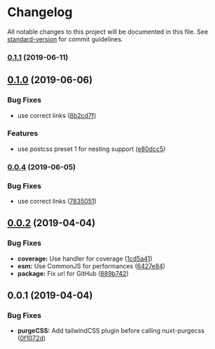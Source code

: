 # Changelog

All notable changes to this project will be documented in this file. See [standard-version](https://github.com/conventional-changelog/standard-version) for commit guidelines.

### [0.1.1](https://github.com/Atinux/nuxt-tailwindcss/compare/v0.1.0...v0.1.1) (2019-06-11)



## [0.1.0](https://github.com/Atinux/nuxt-tailwindcss/compare/v0.0.3...v0.1.0) (2019-06-06)


### Bug Fixes

* use correct links ([8b2cd7f](https://github.com/Atinux/nuxt-tailwindcss/commit/8b2cd7f))


### Features

* use postcss preset 1 for nesting support ([e80dcc5](https://github.com/Atinux/nuxt-tailwindcss/commit/e80dcc5))



### [0.0.4](https://github.com/Atinux/nuxt-tailwindcss/compare/v0.0.3...v0.0.4) (2019-06-05)


### Bug Fixes

* use correct links ([7835051](https://github.com/Atinux/nuxt-tailwindcss/commit/7835051))



## [0.0.2](https://github.com/Atinux/nuxt-tailwindcss/compare/v0.0.1...v0.0.2) (2019-04-04)


### Bug Fixes

* **coverage:** Use handler for coverage ([1cd5a41](https://github.com/Atinux/nuxt-tailwindcss/commit/1cd5a41))
* **esm:** Use CommonJS for performances ([6427e84](https://github.com/Atinux/nuxt-tailwindcss/commit/6427e84))
* **package:** Fix url for GitHub ([889b742](https://github.com/Atinux/nuxt-tailwindcss/commit/889b742))



## 0.0.1 (2019-04-04)


### Bug Fixes

* **purgeCSS:** Add tailwindCSS plugin before calling nuxt-purgecss ([0f1072d](https://github.com/nuxt-community/tailwindcss/commit/0f1072d))
